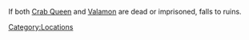 If both [Crab Queen](Crab_Queen.md "wikilink") and
[Valamon](Valamon.md "wikilink") are dead or imprisoned, [](Crab_Village.md) falls to ruins.

[Category:Locations](Category:Locations "wikilink")